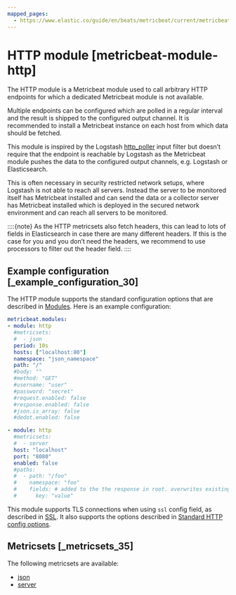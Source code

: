 ```yaml
---
mapped_pages:
  - https://www.elastic.co/guide/en/beats/metricbeat/current/metricbeat-module-http.html
---
```


# HTTP module [metricbeat-module-http]

The HTTP module is a Metricbeat module used to call arbitrary HTTP endpoints for which a dedicated Metricbeat module is not available.

Multiple endpoints can be configured which are polled in a regular interval and the result is shipped to the configured output channel. It is recommended to install a Metricbeat instance on each host from which data should be fetched.

This module is inspired by the Logstash [http_poller](logstash-docs-md://lsr/plugins-inputs-http_poller.md) input filter but doesn’t require that the endpoint is reachable by Logstash as the Metricbeat module pushes the data to the configured output channels, e.g. Logstash or Elasticsearch.

This is often necessary in security restricted network setups, where Logstash is not able to reach all servers. Instead the server to be monitored itself has Metricbeat installed and can send the data or a collector server has Metricbeat installed which is deployed in the secured network environment and can reach all servers to be monitored.

::::{note}
As the HTTP metricsets also fetch headers, this can lead to lots of fields in Elasticsearch in case there are many different headers. If this is the case for you and you don’t need the headers, we recommend to use processors to filter out the header field.
::::



## Example configuration [_example_configuration_30]

The HTTP module supports the standard configuration options that are described in [Modules](/reference/metricbeat/configuration-metricbeat.md). Here is an example configuration:

```yaml
metricbeat.modules:
- module: http
  #metricsets:
  #  - json
  period: 10s
  hosts: ["localhost:80"]
  namespace: "json_namespace"
  path: "/"
  #body: ""
  #method: "GET"
  #username: "user"
  #password: "secret"
  #request.enabled: false
  #response.enabled: false
  #json.is_array: false
  #dedot.enabled: false

- module: http
  #metricsets:
  #  - server
  host: "localhost"
  port: "8080"
  enabled: false
  #paths:
  #  - path: "/foo"
  #    namespace: "foo"
  #    fields: # added to the the response in root. overwrites existing fields
  #      key: "value"
```

This module supports TLS connections when using `ssl` config field, as described in [SSL](/reference/metricbeat/configuration-ssl.md). It also supports the options described in [Standard HTTP config options](/reference/metricbeat/configuration-metricbeat.md#module-http-config-options).


## Metricsets [_metricsets_35]

The following metricsets are available:

* [json](/reference/metricbeat/metricbeat-metricset-http-json.md)
* [server](/reference/metricbeat/metricbeat-metricset-http-server.md)



